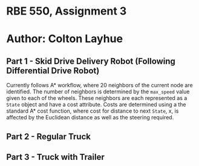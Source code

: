 # RBE 550, Assignment 3
# Author: Colton Layhue

## Part 1 - Skid Drive Delivery Robot (Following Differential Drive Robot)
Currently follows A* workflow, where 20 neighbors of the current node are identified. The number of neighbors is determined by the `max_speed` value given to each of the wheels. These neighbors are each represented as a `State` object and have a cost attribute. Costs are determined using a the standard A* cost function, where cost for distance to next `State`, x, is affected by the Euclidean distance as well as the steering required. 


## Part 2 - Regular Truck 

## Part 3 - Truck with Trailer
